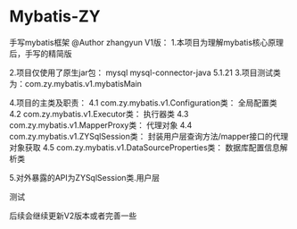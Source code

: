 # Mybatis-ZY
手写mybatis框架
@Author zhangyun
V1版：
1.本项目为理解mybatis核心原理后，手写的精简版

2.项目仅使用了原生jar包：
            <dependency>
              <groupId>mysql</groupId>
              <artifactId>mysql-connector-java</artifactId>
              <version>5.1.21</version>
            </dependency>
3.项目测试类为：com.zy.mybatis.v1.mybatisMain

4.项目的主类及职责：
  4.1 com.zy.mybatis.v1.Configuration类：
      全局配置类
  4.2 com.zy.mybatis.v1.Executor类：
      执行器类
  4.3 com.zy.mybatis.v1.MapperProxy类：
      代理对象
  4.4 com.zy.mybatis.v1.ZYSqlSession类：
      封装用户层查询方法/mapper接口的代理对象获取
  4.5 com.zy.mybatis.v1.DataSourceProperties类：
      数据库配置信息解析类

5.对外暴露的API为ZYSqlSession类.用户层

测试

后续会继续更新V2版本或者完善一些
